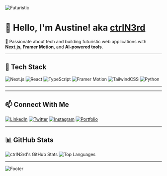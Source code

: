 <!-- Banner -->
![Futuristic](https://capsule-render.vercel.app/api?type=venom&color=0c0c0c&height=150&section=header&text=Futuristic&fontColor=00ffcc&fontSize=50&animation=fadeIn&fontAlignY=35)

# 👋 Hello, I'm Austine! aka [ctrlN3rd](https://austinemark.netlify.app)

🚀 Passionate about tech and building futuristic web applications with **Next.js**, **Framer Motion**, and **AI-powered tools**.

---

## 🔧 Tech Stack  
![Next.js](https://img.shields.io/badge/Next.js-000000?style=for-the-badge&logo=next.js&logoColor=white)
![React](https://img.shields.io/badge/React-20232A?style=for-the-badge&logo=react&logoColor=61DAFB)
![TypeScript](https://img.shields.io/badge/TypeScript-007ACC?style=for-the-badge&logo=typescript&logoColor=white)
![Framer Motion](https://img.shields.io/badge/Framer%20Motion-0055FF?style=for-the-badge&logo=framer&logoColor=white)
![TailwindCSS](https://img.shields.io/badge/TailwindCSS-38B2AC?style=for-the-badge&logo=tailwind-css&logoColor=white)
![Python](https://img.shields.io/badge/Python-3776AB?style=for-the-badge&logo=python&logoColor=white)

---
<!--
## 🏗️ Projects  
🌍 [Urban Noise Pollution Map](https://github.com/your-repo) *(AI-powered noise analysis & mapping)*  
💪 [Gym Guru](https://github.com/gm-guru) *(A Gym Management System for fitness tracking)*  
-->
---

## 📫 Connect With Me  
[![LinkedIn](https://img.shields.io/badge/LinkedIn-blue?style=for-the-badge&logo=linkedin)](https://linkedin.com/in/austine-mark)
[![Twitter](https://img.shields.io/badge/Twitter-1DA1F2?style=for-the-badge&logo=twitter&logoColor=white)](https://twitter.com/)
[![Instagram](https://img.shields.io/badge/Instagram-E4405F?style=for-the-badge&logo=instagram&logoColor=white)](https://instagram.com/ctrln3rd)
[![Portfolio](https://img.shields.io/badge/Portfolio-000?style=for-the-badge&logo=vercel&logoColor=white)](https://austinemark.netlify.app)

---

## 📊 GitHub Stats  
![ctrlN3rd's GitHub Stats](https://github-readme-stats.vercel.app/api?username=ctrln3rd&show_icons=true&theme=radical)
![Top Languages](https://github-readme-stats.vercel.app/api/top-langs/?username=ctrln3rd&layout=compact&theme=radical)

---

<!-- Footer -->
![Footer](https://capsule-render.vercel.app/api?type=venom&color=0c0c0c&height=100&section=footer)

